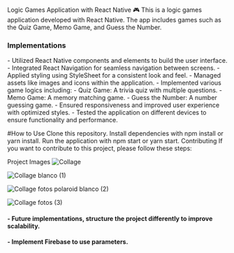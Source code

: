 Logic Games Application with React Native 🎮
This is a logic games application developed with React Native. The app includes games such as the Quiz Game, Memo Game, and Guess the Number.

<h3>Implementations</h3>
- Utilized React Native components and elements to build the user interface.
- Integrated React Navigation for seamless navigation between screens.
- Applied styling using StyleSheet for a consistent look and feel.
- Managed assets like images and icons within the application.
- Implemented various game logics including:
- Quiz Game: A trivia quiz with multiple questions.
- Memo Game: A memory matching game.
- Guess the Number: A number guessing game.
- Ensured responsiveness and improved user experience with optimized styles.
- Tested the application on different devices to ensure functionality and performance.

#How to Use
Clone this repository.
Install dependencies with npm install or yarn install.
Run the application with npm start or yarn start.
Contributing
If you want to contribute to this project, please follow these steps:


Project Images
![Collage](https://github.com/jolimadev2/updateApp3Games/assets/173801115/fa7db346-02b3-4648-87a7-2c32ffd99917)


![Collage blanco (1)](https://github.com/jolimadev2/updateApp3Games/assets/173801115/1c12d5f6-bb15-4993-bfbc-0acee78ef622)

![Collage fotos polaroid blanco (2)](https://github.com/jolimadev2/updateApp3Games/assets/173801115/14554d2b-0895-40b6-839f-99a7a8b60428)

![Collage fotos (3)](https://github.com/jolimadev2/updateApp3Games/assets/173801115/51b31aca-2c7d-4861-88e3-ec8802feee80)

<h4>
- Future implementations, structure the project differently to improve scalability.
</h4>
<h4>
- Implement Firebase to use parameters.
</h4>